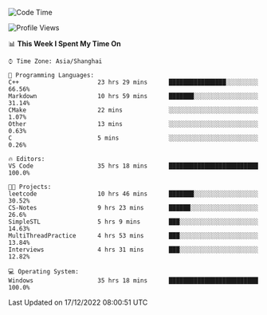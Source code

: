 <!--START_SECTION:waka-->
![Code Time](http://img.shields.io/badge/Code%20Time-474%20hrs%206%20mins-blue)

![Profile Views](http://img.shields.io/badge/Profile%20Views-4-blue)

📊 **This Week I Spent My Time On** 

```text
⌚︎ Time Zone: Asia/Shanghai

💬 Programming Languages: 
C++                      23 hrs 29 mins      ████████████████░░░░░░░░░   66.56% 
Markdown                 10 hrs 59 mins      ███████░░░░░░░░░░░░░░░░░░   31.14% 
CMake                    22 mins             ░░░░░░░░░░░░░░░░░░░░░░░░░   1.07% 
Other                    13 mins             ░░░░░░░░░░░░░░░░░░░░░░░░░   0.63% 
C                        5 mins              ░░░░░░░░░░░░░░░░░░░░░░░░░   0.26%

🔥 Editors: 
VS Code                  35 hrs 18 mins      █████████████████████████   100.0%

🐱‍💻 Projects: 
leetcode                 10 hrs 46 mins      ███████░░░░░░░░░░░░░░░░░░   30.52% 
CS-Notes                 9 hrs 23 mins       ██████░░░░░░░░░░░░░░░░░░░   26.6% 
SimpleSTL                5 hrs 9 mins        ███░░░░░░░░░░░░░░░░░░░░░░   14.63% 
MultiThreadPractice      4 hrs 53 mins       ███░░░░░░░░░░░░░░░░░░░░░░   13.84% 
Interviews               4 hrs 31 mins       ███░░░░░░░░░░░░░░░░░░░░░░   12.82%

💻 Operating System: 
Windows                  35 hrs 18 mins      █████████████████████████   100.0%

```


 Last Updated on 17/12/2022 08:00:51 UTC
<!--END_SECTION:waka-->